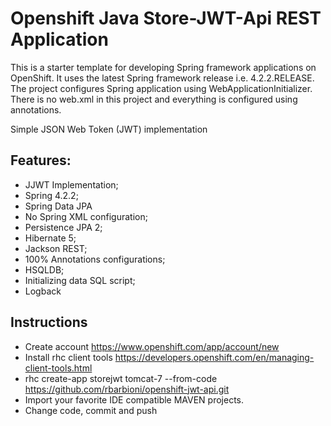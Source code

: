 Openshift Java Store-JWT-Api REST Application
=============

This is a starter template for developing Spring framework applications on OpenShift. It uses the latest Spring framework release i.e. 4.2.2.RELEASE.
The project configures Spring application using WebApplicationInitializer. There is no web.xml in this project and everything is configured using annotations.

Simple JSON Web Token (JWT) implementation

Features:
-------

* JJWT Implementation;
* Spring 4.2.2;
* Spring Data JPA
* No Spring XML configuration;
* Persistence JPA 2;
* Hibernate 5;
* Jackson REST;
* 100% Annotations configurations;
* HSQLDB;
* Initializing data SQL script;
* Logback

Instructions
-------

* Create account https://www.openshift.com/app/account/new
* Install rhc client tools https://developers.openshift.com/en/managing-client-tools.html
* rhc create-app storejwt tomcat-7 --from-code https://github.com/rbarbioni/openshift-jwt-api.git
* Import your favorite IDE compatible MAVEN projects.
* Change code, commit and push
